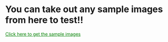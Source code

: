 
<h1>You can take out any sample images from here to test!!</h1>
<a href="https://drive.google.com/drive/folders/1EmCsgNj50UpA22tM6bRORXocrnETaIBm?usp=share_link" class="button" target="_blank" style="color:green">
        Click here to get the sample images
</a>

